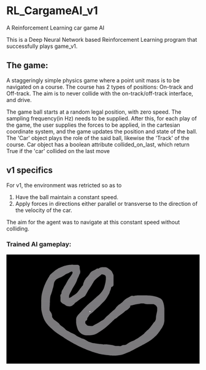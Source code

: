 # RL_CargameAI_v1
A Reinforcement Learning car game AI

This is a Deep Neural Network based Reinforcement Learning program that successfully
plays game_v1.

## The game: 
A staggeringly simple physics game where a point unit mass is to be navigated on a course.
The course has 2 types of positions: On-track and Off-track. The aim is to never collide with the on-track/off-track interface,
and drive.

The game ball starts at a random legal position, with zero speed. The sampling frequency(in Hz) needs to be supplied.
After this, for each play of the game, the user supplies the forces to be applied, in the cartesian coordinate system, 
and the game updates the position and state of the ball.
The 'Car' object plays the role of the said ball, likewise the 'Track' of the course.
Car object has a boolean attribute collided_on_last, which return True if the 'car' collided on the last move

## v1 specifics
For v1, the environment was retricted so as to
1. Have the ball maintain a constant speed.
2. Apply forces in directions either parallel or transverse to the direction of the velocity of the car.

The aim for the agent was to navigate at this constant speed without colliding.


### Trained AI gameplay:
![](play.gif)
